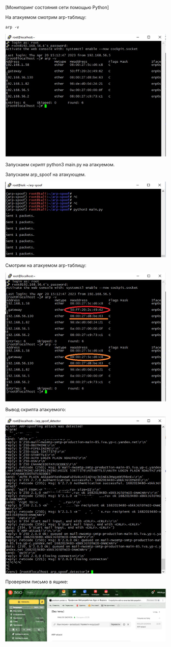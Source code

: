 [Мониторинг состояния сети  помощью Python]

На атакуемом смотрим arp-таблицу:
```
arp -v
```
![alt-текст](https://github.com/mockingbird12/otus_networksecurity/blob/main/labs/lab08/arp_before_attack.jpg)

Запускаем скрипт python3 main.py на атакуемом.

Запускаем arp_spoof на атакующем.

![alt-текст](https://github.com/mockingbird12/otus_networksecurity/blob/main/labs/lab08/arp_spoof.jpg)

Смотрим на атакуемом arp-таблицу:

![alt-текст](https://github.com/mockingbird12/otus_networksecurity/blob/main/labs/lab08/arp_after_attack.jpg)

Вывод скрипта атакуемого:

![alt-текст](https://github.com/mockingbird12/otus_networksecurity/blob/main/labs/lab08/arp_spoof_detector.jpg)

Проверяем письмо в ящике:

![alt-текст](https://github.com/mockingbird12/otus_networksecurity/blob/main/labs/lab08/mail_receive.jpg)
